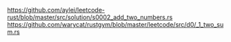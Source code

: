 https://github.com/aylei/leetcode-rust/blob/master/src/solution/s0002_add_two_numbers.rs
https://github.com/warycat/rustgym/blob/master/leetcode/src/d0/_1_two_sum.rs